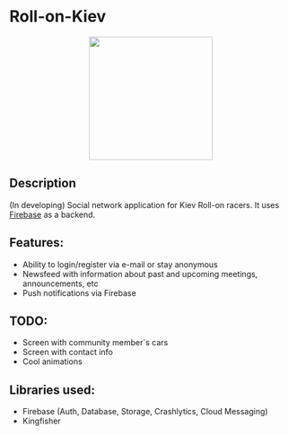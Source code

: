 # Roll-on-Kiev

<p align="center"><img src="https://user-images.githubusercontent.com/42358392/61172851-64b6fc00-a593-11e9-810c-d59610c9eccb.gif" width="220"></p>

## Description
(In developing) Social network application for Kiev Roll-on racers. It uses [Firebase](https://firebase.google.com) as a backend.

## Features:
- Ability to login/register via e-mail or stay anonymous
- Newsfeed with information about past and upcoming meetings, announcements, etc
- Push notifications via Firebase

## TODO:
- Screen with community member`s cars
- Screen with contact info
- Cool animations

## Libraries used:
- Firebase (Auth, Database, Storage, Crashlytics, Cloud Messaging)
- Kingfisher
